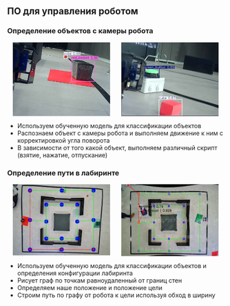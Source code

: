 ## ПО для управления роботом

### Определение объектов с камеры робота
<div style="display: flex; justify-content: space-around;">
    <img src="web_cam_boxes.png" alt="Куб и корзина" style="width: 45%;"/>
    <img src="web_cam_boxes_1.png" alt="Куб и кнопка" style="width: 45%;"/>
</div>

- Используем обученную модель для классификации объектов
- Распознаем объект с камеры робота и выполняем движение к ним с корректировкой угла поворота
- В зависимости от того какой объект, выполняем различный скрипт (взятие, нажатие, отпускание)

### Определение пути в лабиринте
<div style="display: flex; justify-content: space-around;">
    <img src="path.png" alt="Куб и кнопка" style="width: 45%;"/>
    <img src="graph_path.png" alt="Куб и корзина" style="width: 45%;"/>
</div>

- Используем обученную модель для классификации объектов и определения конфигурации лабиринта
- Рисует граф по точкам равноудаленный от границ стен
- Определяем наше положение и положение цели
- Строим путь по графу от робота к цели используя обход в ширину
